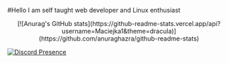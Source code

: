 #Hello I am self taught web developer and Linux enthusiast

<div align="center">
[![Anurag's GitHub stats](https://github-readme-stats.vercel.app/api?username=Maciejka1&theme=dracula)](https://github.com/anuraghazra/github-readme-stats)
</div>

[![Discord Presence](https://lanyard.cnrad.dev/api/772177682321375262)](https://discord.com/users/772177682321375262)
